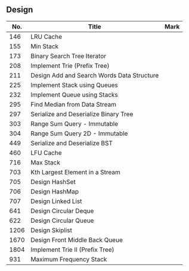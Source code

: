 ## Design
| No.  | Title                                                       | Mark |
|------|-------------------------------------------------------------|------|
| 146 | LRU Cache                                  |      |
| 155 | Min Stack                                  |      |
| 173 | Binary Search Tree Iterator                |      |
| 208 | Implement Trie (Prefix Tree)               |      |
| 211 | Design Add and Search Words Data Structure |      |
| 225 | Implement Stack using Queues               |      |
| 232 | Implement Queue using Stacks               |      |
| 295 | Find Median from Data Stream               |      |
| 297 | Serialize and Deserialize Binary Tree      |      |
| 303 | Range Sum Query - Immutable                |      |
| 304 | Range Sum Query 2D - Immutable             |      |
| 449 | Serialize and Deserialize BST              |      |
| 460 | LFU Cache                                  |      |
| 716 | Max Stack                                  |      |
| 703 | Kth Largest Element in a Stream | |
| 705 | Design HashSet | |
| 706 | Design HashMap | |
| 707 | Design Linked List | |
| 641 | Design Circular Deque | |
| 622 | Design Circular Queue | |
| 1206 | Design Skiplist | |
| 1670 | Design Front Middle Back Queue | |
| 1804 | Implement Trie II (Prefix Tree) | |
| 931 | Maximum Frequency Stack                    |      |
